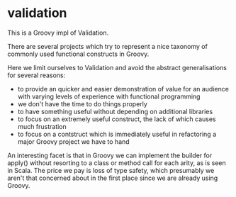 validation
==========

This is a Groovy impl of Validation.

There are several projects which try to represent a nice taxonomy of commonly used functional constructs in Groovy.

Here we limit ourselves to Validation and avoid the abstract generalisations for several reasons:
- to provide an quicker and easier demonstration of value for an audience with varying levels of experience with functional programming
- we don't have the time to do things properly
- to have something useful without depending on additional libraries
- to focus on an extremely useful construct, the lack of which causes much frustration
- to focus on a contstruct which is immediately useful in refactoring a major Groovy project we have to hand

An interesting facet is that in Groovy we can implement the builder for apply() without resorting to a class or method call for each arity, as is seen in Scala. The price we pay is loss of type safety, which presumably we aren't that concerned about in the first place since we are already using Groovy.
